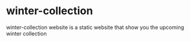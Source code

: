 # winter-collection
winter-collection website is a static website that show you the upcoming winter collection 
